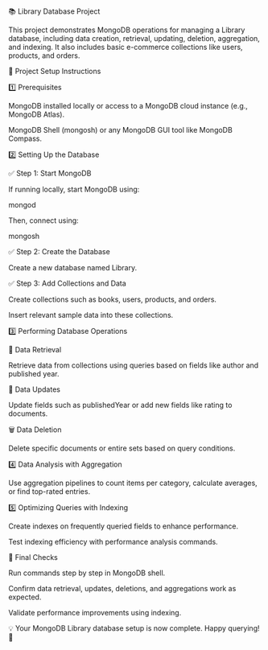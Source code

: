 📚 Library Database Project

This project demonstrates MongoDB operations for managing a Library database, including data creation, retrieval, updating, deletion, aggregation, and indexing. It also includes basic e-commerce collections like users, products, and orders.

🚀 Project Setup Instructions

1️⃣ Prerequisites

MongoDB installed locally or access to a MongoDB cloud instance (e.g., MongoDB Atlas).

MongoDB Shell (mongosh) or any MongoDB GUI tool like MongoDB Compass.

2️⃣ Setting Up the Database

✅ Step 1: Start MongoDB

If running locally, start MongoDB using:

mongod

Then, connect using:

mongosh

✅ Step 2: Create the Database

Create a new database named Library.

✅ Step 3: Add Collections and Data

Create collections such as books, users, products, and orders.

Insert relevant sample data into these collections.

3️⃣ Performing Database Operations

🔎 Data Retrieval

Retrieve data from collections using queries based on fields like author and published year.

📝 Data Updates

Update fields such as publishedYear or add new fields like rating to documents.

🗑️ Data Deletion

Delete specific documents or entire sets based on query conditions.

4️⃣ Data Analysis with Aggregation

Use aggregation pipelines to count items per category, calculate averages, or find top-rated entries.

5️⃣ Optimizing Queries with Indexing

Create indexes on frequently queried fields to enhance performance.

Test indexing efficiency with performance analysis commands.

🎯 Final Checks

Run commands step by step in MongoDB shell.

Confirm data retrieval, updates, deletions, and aggregations work as expected.

Validate performance improvements using indexing.

💡 Your MongoDB Library database setup is now complete. Happy querying! 🚀

